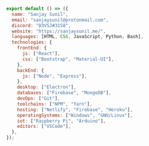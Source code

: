 <!--

Sanjay Sunil
============

Email: sanjaysunil@protonmail.com
Discord: D3VSJ#3158
Website: https://sanjaysunil.me/
-->

```js
export default () => ({
  name: "Sanjay Sunil",
  email: "sanjaysunil@protonmail.com",
  discord: "D3VSJ#3158",
  website: "https://sanjaysunil.me/",
  languages: [HTML, CSS, JavaScript, Python, Bash],
  technologies: {
    frontEnd: {
      js: ["React"],
      css: ["Bootstrap", "Material-UI"],
    },
    backEnd: {
      js: ["Node", "Express"],
    },
    desktop: ["Electron"],
    databases: ["Firebase", "MongoDB"],
    devOps: ["Git"],
    toolchains: ["NPM", "Yarn"],
    hosting: ["Netlify", "Firebase", "Heroku"],
    operatingSystems: ["Windows", "GNU/Linux"],
    iot: ["Raspberry Pi", "Arduino"],
    editors: ["VSCode"],
  },
});
```
